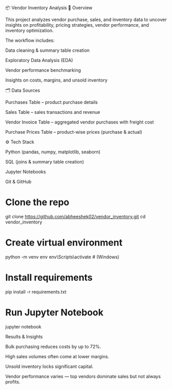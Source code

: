 📦 Vendor Inventory Analysis
📌 Overview

This project analyzes vendor purchase, sales, and inventory data to uncover insights on profitability, pricing strategies, vendor performance, and inventory optimization.

The workflow includes:

Data cleaning & summary table creation

Exploratory Data Analysis (EDA)

Vendor performance benchmarking

Insights on costs, margins, and unsold inventory

🗂 Data Sources

Purchases Table – product purchase details

Sales Table – sales transactions and revenue

Vendor Invoice Table – aggregated vendor purchases with freight cost

Purchase Prices Table – product-wise prices (purchase & actual)

⚙️ Tech Stack

Python (pandas, numpy, matplotlib, seaborn)

SQL (joins & summary table creation)

Jupyter Notebooks



Git & GitHub
# Clone the repo
git clone https://github.com/abheeshek02/vendor_inventory.git
cd vendor_inventory

# Create virtual environment
python -m venv env
env\Scripts\activate   # (Windows)

# Install requirements
pip install -r requirements.txt

# Run Jupyter Notebook
jupyter notebook

 Results & Insights

Bulk purchasing reduces costs by up to 72%.

High sales volumes often come at lower margins.

Unsold inventory locks significant capital.

Vendor performance varies — top vendors dominate sales but not always profits.
